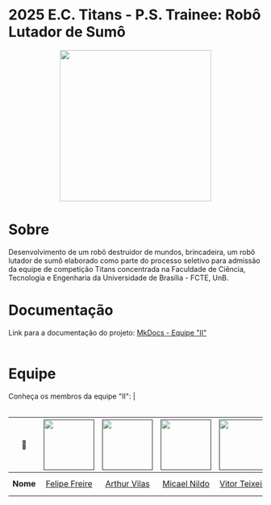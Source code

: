 # 2025 E.C. Titans - P.S. Trainee: Robô Lutador de Sumô

<p align="center">
  <img src="./docs/view/img/logoAqui" height='300px' style={{ display: 'block', margin: 'auto', marginTop: '100px' }} />
</p>

# Sobre

Desenvolvimento de um robô destruidor de mundos, brincadeira, um robô lutador de sumô elaborado como parte do processo seletivo para admissão da equipe de competição Titans concentrada na Faculdade de Ciência, Tecnologia e Engenharia da Universidade de Brasília - FCTE, UnB.
  
# Documentação

Link para a documentação do projeto: [MkDocs - Equipe "II"]() <br><br>

<!--

- Montar os tópicos com a equipe de deploy e testes 

# Instruções para iniciar o site localmente (em ambientes X)

### Dependências

- Node.js v20.13.1
- NPM (Node Package Manager)
- PostgreSQL
- Ruby
- Rails
- Docker

-->

# Equipe

Conheça os membros da equipe "II":
                                                                |
<br></br>


| **📸**    | [<img src="https://avatars.githubusercontent.com/u/62055315?v=4" width=100>]() | [<img src="https://avatars.githubusercontent.com/u/186127003?v=4" width=100>]() | [<img src="https://avatars.githubusercontent.com/u/113267642?v=4" width=100>]() | [<img src="https://avatars.githubusercontent.com/u/189680932?v=4" width=100>]() | [<img src="https://avatars.githubusercontent.com/u/197327695?v=4" width=100>]() | [<img src="https://avatars.githubusercontent.com/u/153767458?v=4" width=100>]() |
|:---------:|:------------------------------------------------------------------------------:|:-------------------------------------------------------------------------------:|:------------------------------------------------------------------------------:|:------------------------------------------------------------------------------:|:------------------------------------------------------------------------------:|:------------------------------------------------------------------------------:|
| **Nome**  | [Felipe Freire](https://github.com/FelipeFreire-gf) | [Arthur Vilas](https://github.com/arthurvbl)  | [Micael Nildo](https://github.com/micaelnildoo) | [Vitor Teixeira](https://github.com/vitorreix) | [João Victor](https://github.com/viktor485) | [Matheus Félix](https://github.com/matheusfelix18) |                     

